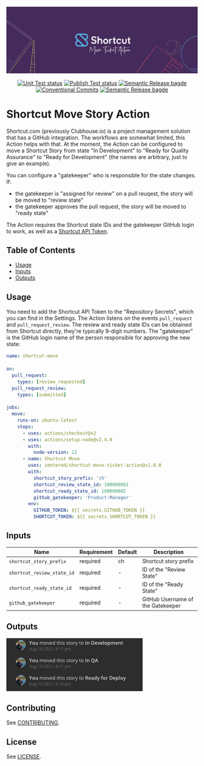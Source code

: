 <p align="center">
  <img src="res/shortcut-header.jpeg">
</p>

<p align="center">
  <a href="https://github.com/zentered/shortcut-move-ticket-action/actions/workflows/test.yml"><img alt="Unit Test status" src="https://github.com/zentered/shortcut-move-ticket-action/actions/workflows/test.yml/badge.svg" /></a>
  <a href="https://github.com/zentered/shortcut-move-ticket-action/actions/workflows/publish.yml"><img alt="Publish Test status" src="https://github.com/zentered/shortcut-move-ticket-action/actions/workflows/publish.yml/badge.svg" /></a>
  <a href="https://semantic-release.gitbook.io/semantic-release/"><img alt="Semantic Release bagde" src="https://img.shields.io/badge/%20%20%F0%9F%93%A6%F0%9F%9A%80-semantic--release-e10079.svg" /></a>
  <a href="https://conventionalcommits.org"><img alt="Conventional Commits" src="https://img.shields.io/badge/Conventional%20Commits-1.0.0-yellow.svg" /></a>
  <a href="https://zentered.co"><img alt="Semantic Release bagde" src="https://img.shields.io/badge/>-Zentered-lightgrey?style=flat" /></a>
</p>

# Shortcut Move Story Action

Shortcut.com (previously Clubhouse.io) is a project management solution that has
a GitHub integration. The workflows are somewhat limited, this Action helps with
that. At the moment, the Action can be configured to move a Shortcut Story from
state "In Development" to "Ready for Quality Assurance" to "Ready for
Development" (the names are arbitrary, just to give an example).

You can configure a "gatekeeper" who is responsible for the state changes. If:

- the gatekeeper is "assigned for review" on a pull reuqest, the story will be
  moved to "review state"
- the gatekeeper approves the pull request, the story will be moved to "ready
  state"

The Action requires the Shortcut state IDs and the gatekeeper GitHub login to
work, as well as a
[Shortcut API Token](https://app.clubhouse.io/volition/settings/account/api-tokens).

## Table of Contents

- [Usage](#usage)
- [Inputs](#inputs)
- [Outputs](#outputs)

## Usage

You need to add the Shortcut API Token to the "Repository Secrets", which you
can find in the Settings. The Action listens on the events `pull_request` and
`pull_request_review`. The review and ready state IDs can be obtained from
Shortcut directly, they're typically 9-digit numbers. The "gatekeeper" is the
GitHub login name of the person responsible for approving the new state:

```yaml
name: shortcut-move

on:
  pull_request:
    types: [review_requested]
  pull_request_review:
    types: [submitted]

jobs:
  move:
    runs-on: ubuntu-latest
    steps:
      - uses: actions/checkout@v2
      - uses: actions/setup-node@v2.4.0
        with:
          node-version: 12
      - name: Shortcut Move
        uses: zentered/shortcut-move-ticket-action@v1.0.0
        with:
          shortcut_story_prefix: 'ch'
          shortcut_review_state_id: 100000001
          shortcut_ready_state_id: 100000002
          github_gatekeeper: 'Product-Manager'
        env:
          GITHUB_TOKEN: ${{ secrets.GITHUB_TOKEN }}
          SHORTCUT_TOKEN: ${{ secrets.SHORTCUT_TOKEN }}
```

## Inputs

| Name                       | Requirement | Default | Description                       |
| -------------------------- | ----------- | ------- | --------------------------------- |
| `shortcut_story_prefix`    | required    | ch      | Shortcut story prefix             |
| `shortcut_review_state_id` | required    | -       | ID of the "Review State"          |
| `shortcut_ready_state_id`  | required    | -       | ID of the "Ready State"           |
| `github_gatekeeper`        | required    | -       | GitHub Username of the Gatekeeper |

## Outputs

![screenshot of github comment](res/output.png)

## Contributing

See [CONTRIBUTING](CONTRIBUTING.md).

## License

See [LICENSE](LICENSE).
